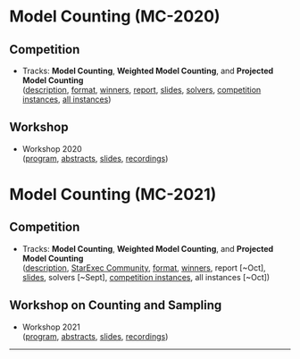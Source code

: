 ---
---

# Model Counting (MC-2020)

## Competition
- Tracks: <b>Model Counting</b>, **Weighted Model Counting**, and **Projected Model Counting**<br/>
([description](../2020/mc_description),
[format](../2020/mc_format),
[winners](../assets/files/2020/MC2020_winners.pdf), 
[report](https://arxiv.org/abs/2012.01323), 
[slides](../assets/files/2020/MC2020_awards.pdf),
[solvers](https://zenodo.org/record/4292581#.X_NnGOndva4),
[competition instances](https://zenodo.org/record/3934427#.X_NnFundva4),
[all instances](https://zenodo.org/record/4292168#.X_NnFendva4))

## Workshop
- Workshop 2020<br/>
([program](../2020/mcw_program), [abstracts](../assets/files/2020/), [slides](../assets/files/2020/), [recordings](https://cloudstore.zih.tu-dresden.de/index.php/s/ccGNrNxeH9AXaSq))



# Model Counting (MC-2021)

## Competition
- Tracks: **Model Counting**, **Weighted Model Counting**, and **Projected Model Counting**<br/>
([description](../2021/mc_description),
[StarExec Community](https://www.starexec.org/starexec/secure/explore/spaces.jsp?id=441292),
[format](assets/files/2021/competition2021.pdf),
[winners](../assets/files/2021/MC2021_winners.pdf), 
report [~Oct], 
[slides](../assets/files/2021/MC2021_awards.pdf),
solvers [~Sept],
[competition instances](https://cloudstore.zih.tu-dresden.de/index.php/s/GTFXigjkktwq7R6),
all instances [~Oct])

<!--
[StarExec Community](tba),
[format](../2021/mc_format),
[winners](../assets/files/2021/MC2021_winners.pdf), 
[report [~Oct 2021]](tba), 
[slides](../assets/files/2021/MC2021_awards.pdf),
[solvers [~Sept 2021]](tba),
[competition instances](https://cloudstore.zih.tu-dresden.de/index.php/s/GTFXigjkktwq7R6),
[all instances [~Oct 2021]]())
-->

## Workshop on Counting and Sampling
- Workshop 2021<br/>
([program](../2021/mcw_program), [abstracts](../assets/files/2021/), [slides](../assets/files/2021/), [recordings](#tba))


<!--
# Past Iterations

The results of each Model Counting Competition are documented in a report.

- Model Counting 2020 (MC 2020)
  - Competition Tracks: **Model Counting**, **Weighted Model Counting**, and **Projected Model Counting**<br/>
    ([report](https://arxiv.org/abs/2012.01323), [slides](../assets/files/2020/MC2020_awards.pdf), 
    description, benchmark sets, more details)
  - Workshop 2020
-->

---